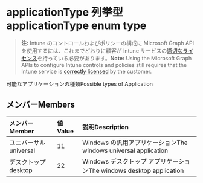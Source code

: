 # <a name="applicationtype-enum-type"></a><span data-ttu-id="a49de-101">applicationType 列挙型</span><span class="sxs-lookup"><span data-stu-id="a49de-101">applicationType enum type</span></span>

> <span data-ttu-id="a49de-102">**注:** Intune のコントロールおよびポリシーの構成に Microsoft Graph API を使用するには、これまでどおりに顧客が Intune サービスの[適切なライセンス](https://go.microsoft.com/fwlink/?linkid=839381)を持っている必要があります。</span><span class="sxs-lookup"><span data-stu-id="a49de-102">**Note:** Using the Microsoft Graph APIs to configure Intune controls and policies still requires that the Intune service is [correctly licensed](https://go.microsoft.com/fwlink/?linkid=839381) by the customer.</span></span>

<span data-ttu-id="a49de-103">可能なアプリケーションの種類</span><span class="sxs-lookup"><span data-stu-id="a49de-103">Possible types of Application</span></span>
## <a name="members"></a><span data-ttu-id="a49de-104">メンバー</span><span class="sxs-lookup"><span data-stu-id="a49de-104">Members</span></span>
|<span data-ttu-id="a49de-105">メンバー</span><span class="sxs-lookup"><span data-stu-id="a49de-105">Member</span></span>|<span data-ttu-id="a49de-106">値</span><span class="sxs-lookup"><span data-stu-id="a49de-106">Value</span></span>|<span data-ttu-id="a49de-107">説明</span><span class="sxs-lookup"><span data-stu-id="a49de-107">Description</span></span>|
|:---|:---|:---|
|<span data-ttu-id="a49de-108">ユニバーサル</span><span class="sxs-lookup"><span data-stu-id="a49de-108">universal</span></span>|<span data-ttu-id="a49de-109">1</span><span class="sxs-lookup"><span data-stu-id="a49de-109">1</span></span>|<span data-ttu-id="a49de-110">Windows の汎用アプリケーション</span><span class="sxs-lookup"><span data-stu-id="a49de-110">The windows universal application</span></span>|
|<span data-ttu-id="a49de-111">デスクトップ</span><span class="sxs-lookup"><span data-stu-id="a49de-111">desktop</span></span>|<span data-ttu-id="a49de-112">2</span><span class="sxs-lookup"><span data-stu-id="a49de-112">2</span></span>|<span data-ttu-id="a49de-113">Windows デスクトップ アプリケーション</span><span class="sxs-lookup"><span data-stu-id="a49de-113">The windows desktop application</span></span>|



